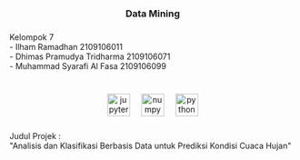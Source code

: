 <h3 align="center">Data Mining</h3>

###

<p align="left">Kelompok 7<br>- Ilham Ramadhan 2109106011<br>- Dhimas Pramudya Tridharma 2109106071<br>- Muhammad Syarafi Al Fasa 2109106099</p>

###

<br clear="both">

<div align="center">
  <img src="https://cdn.jsdelivr.net/gh/devicons/devicon/icons/jupyter/jupyter-original.svg" height="40" alt="jupyter logo"  />
  <img width="12" />
  <img src="https://cdn.jsdelivr.net/gh/devicons/devicon/icons/numpy/numpy-original.svg" height="40" alt="numpy logo"  />
  <img width="12" />
  <img src="https://cdn.jsdelivr.net/gh/devicons/devicon/icons/python/python-original.svg" height="40" alt="python logo"  />
</div>

###

<p align="left">Judul Projek : <br>"Analisis dan Klasifikasi Berbasis Data untuk Prediksi Kondisi Cuaca Hujan"</p>

###
